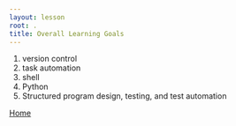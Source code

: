 ```yaml
---
layout: lesson
root: .
title: Overall Learning Goals
---
```


1. version control
2. task automation
3. shell
4. Python
5. Structured program design, testing, and test automation

[Home](index.html#topics)
